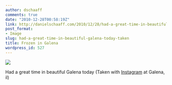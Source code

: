 ```yaml
---
author: dschaaff
comments: true
date: "2010-12-28T00:58:19Z"
link: http://danielschaaff.com/2010/12/28/had-a-great-time-in-beautiful-galena-today-taken/
post_format:
- Image
slug: had-a-great-time-in-beautiful-galena-today-taken
title: Frozen in Galena
wordpress_id: 527
---
```


![](https://danielschaaff.files.wordpress.com/2010/12/tumblr_le45d5logv1qcnv82o1_1280.jpg)

Had a great time in beautiful Galena today (Taken with [Instagram](http://instagr.am) at Galena, il)
